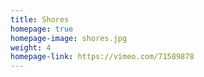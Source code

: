 ```yaml
---
title: Shores
homepage: true
homepage-image: shores.jpg
weight: 4
homepage-link: https://vimeo.com/71589878
---
```


